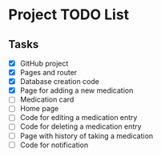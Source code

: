 # Project TODO List

## Tasks
- [x] GitHub project
- [x] Pages and router
- [x] Database creation code
- [x] Page for adding a new medication 
- [ ] Medication card
- [ ] Home page
- [ ] Code for editing a medication entry
- [ ] Code for deleting a medication entry
- [ ] Page with history of taking a medication 
- [ ] Code for notification